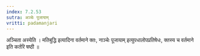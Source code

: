 ```yaml
---
index: 7.2.53
sutra: अञ्चेः पूजायाम्
vritti: padamanjari
---
```


  अञ्चिता अस्येति । मतिबुद्धि इत्यादिना वर्तमाने क्तः, नाञ्चेः पूजायाम् इत्युपधालोपप्रतिषेधः, क्तस्य च वर्तमाने इति कर्तरि षष्ठी ॥